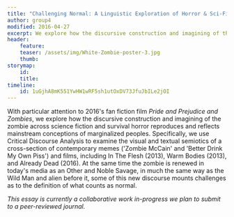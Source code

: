 ```yaml
---
title: "Challenging Normal: A Linguistic Exploration of Horror & Sci-Fi"
author: group4
modified: 2016-04-27
excerpt: We explore how the discursive construction and imagining of the zombie across science fiction and survival horror reproduces and reflects mainstream conceptions of marginalized peoples.
header:
    feature:
    teaser: /assets/img/White-Zombie-poster-3.jpg
    thumb:
storymap:
    id:
    title:
timeline:
    id: 1uGjhA8mK551YwHW1wRF5sh1utOxDV73JfuJbILe2jOI
---
```


With particular attention to 2016's fan fiction film *Pride and Prejudice and Zombies*, we explore how the discursive construction and imagining of the zombie across science fiction and survival horror reproduces and reflects mainstream conceptions of marginalized peoples. Specifically, we use Critical Discourse Analysis to examine the visual and textual semiotics of a cross-section of contemporary memes ('Zombie McCain' and 'Better Drink My Own Piss') and films, including In The Flesh (2013), Warm Bodies (2013), and Already Dead (2016). At the same time the zombie is renewed in today's media as an Other and Noble Savage, in much the same way as the Wild Man and alien before it, some of this new discourse mounts challenges as to the definition of what counts as normal. 

*This essay is currently a collaborative work in-progress we plan to submit to a peer-reviewed journal.* 

